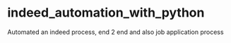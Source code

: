 # indeed_automation_with_python
Automated an indeed process, end 2 end and also job application process

